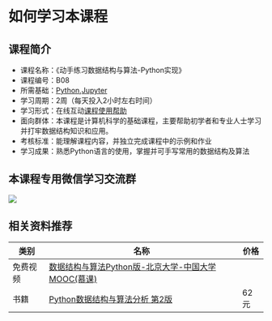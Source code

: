 # 如何学习本课程
## 课程简介
- 课程名称：《动手练习数据结构与算法-Python实现》
- 课程编号：B08
- 所需基础：[Python](/python),[Jupyter](./jupyter)
- 学习周期：2周（每天投入2小时左右时间）
- 学习形式：在线互动[课程使用帮助](/aboutus/help.html)
- 面向群体：本课程是计算机科学的基础课程，主要帮助初学者和专业人士学习并打牢数据结构知识和应用。
- 考核标准：能理解课程内容，并独立完成课程中的示例和作业
- 学习成果：熟悉Python语言的使用，掌握并可手写常用的数据结构及算法

## 本课程专用微信学习交流群 
![](./images/qrcode.jpg)

## 相关资料推荐
|类别|名称|价格|
|--|--|--|
|免费视频|[数据结构与算法Python版-北京大学-中国大学MOOC(慕课)](https://www.bilibili.com/video/BV1QJ411w7bB)||
|书籍| [Python数据结构与算法分析 第2版](https://item.jd.com/12570153.html) |62元|
